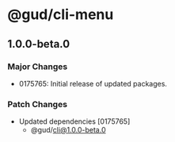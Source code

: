 # @gud/cli-menu

## 1.0.0-beta.0

### Major Changes

- 0175765: Initial release of updated packages.

### Patch Changes

- Updated dependencies [0175765]
  - @gud/cli@1.0.0-beta.0

